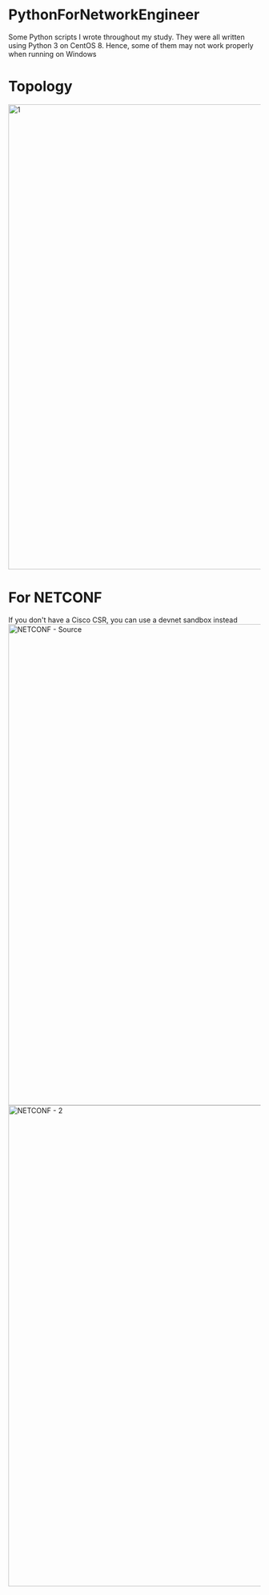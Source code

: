 # PythonForNetworkEngineer
Some Python scripts I wrote throughout my study. They were all written using Python 3 on CentOS 8. Hence, some of them may not work properly when running on Windows

# Topology
<img width="928" alt="1" src="https://user-images.githubusercontent.com/65224270/161938612-bb4b3835-94a8-4e34-bd9d-abc24a696577.png">

# For NETCONF
If you don't have a Cisco CSR, you can use a devnet sandbox instead
<img width="960" alt="NETCONF - Source" src="https://user-images.githubusercontent.com/65224270/130185115-dbae62d3-4086-41af-a23b-053cd2906d63.png">
<img width="960" alt="NETCONF - 2" src="https://user-images.githubusercontent.com/65224270/130185126-6becb41a-06a8-4fd2-a456-48b380bdb8ab.png">

